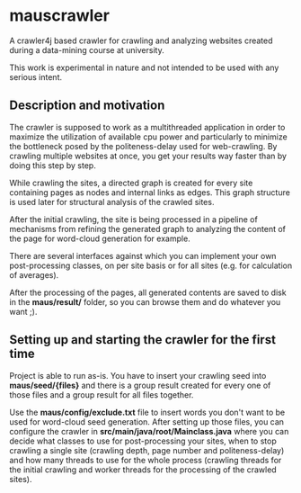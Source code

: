 # mauscrawler
A crawler4j based crawler for crawling and analyzing websites created during a data-mining course at university.

This work is experimental in nature and not intended to be used with any serious intent.

## Description and motivation
The crawler is supposed to work as a multithreaded application in order to maximize the utilization of available cpu power and particularly to minimize the bottleneck posed by the politeness-delay used for web-crawling. By crawling multiple websites at once, you get your results way faster than by doing this step by step.

While crawling the sites, a directed graph is created for every site containing pages as nodes and internal links as edges. This graph structure is used later for structural analysis of the crawled sites.

After the initial crawling, the site is being processed in a pipeline of mechanisms from refining the generated graph to analyzing the content of the page for word-cloud generation for example.

There are several interfaces against which you can implement your own post-processing classes, on per site basis or for all sites (e.g. for calculation of averages).

After the processing of the pages, all generated contents are saved to disk in the **maus/result/** folder, so you can browse them and do whatever you want ;).

## Setting up and starting the crawler for the first time
Project is able to run as-is. You have to insert your crawling seed into **maus/seed/{files}** and there is a group result created for every one of those files and a group result for all files together.

Use the **maus/config/exclude.txt** file to insert words you don't want to be used for word-cloud seed generation.
After setting up those files, you can configure the crawler in **src/main/java/root/Mainclass.java** where you can decide what classes to use for post-processing your sites, when to stop crawling a single site (crawling depth, page number and politeness-delay) and how many threads to use for the whole process (crawling threads for the initial crawling and worker threads for the processing of the crawled sites).
